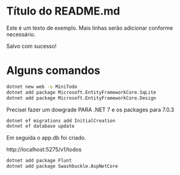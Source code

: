# Título do README.md

Este é um texto de exemplo.
Mais linhas serão adicionar conforme necessário.

Salvo com sucesso!

# Alguns comandos

```bash
dotnet new web -o MiniTodo
dotnet add package Microsoft.EntityFrameworkCore.SqLite
dotnet add package Microsoft.EntityFrameworkCore.Design
```

Precisei fazer um dowgrade PARA .NET 7 e os packages para 7.0.3

```bash
dotnet ef migrations add InitialCreation
dotnet ef database update
```

Em seguida o app.db foi criado.

http://localhost:5275/v1/todos

```bash
dotnet add package Flunt
dotnet add package Swashbuckle.AspNetCore
```
